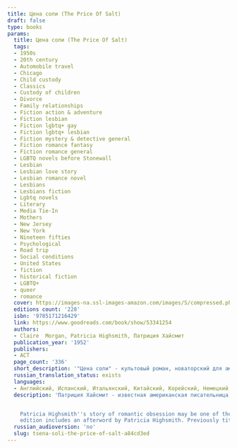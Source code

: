 ```yaml
---
title: Цена соли (The Price Of Salt)
draft: false
type: books
params:
  title: Цена соли (The Price Of Salt)
  tags:
  - 1950s
  - 20th century
  - Automobile travel
  - Chicago
  - Child custody
  - Classics
  - Custody of children
  - Divorce
  - Family relationships
  - Fiction action & adventure
  - Fiction lesbian
  - Fiction lgbtq+ gay
  - Fiction lgbtq+ lesbian
  - Fiction mystery & detective general
  - Fiction romance fantasy
  - Fiction romance general
  - LGBTQ novels before Stonewall
  - Lesbian
  - Lesbian love story
  - Lesbian romance novel
  - Lesbians
  - Lesbians fiction
  - Lgbtq novels
  - Literary
  - Media Tie-In
  - Mothers
  - New Jersey
  - New York
  - Nineteen fifties
  - Psychological
  - Road trip
  - Social conditions
  - United States
  - fiction
  - historical fiction
  - LGBTQ+
  - queer
  - romance
  cover: https://images-na.ssl-images-amazon.com/images/S/compressed.photo.goodreads.com/books/1588791366i/53341254.jpg, https://images-na.ssl-images-amazon.com/images/S/compressed.photo.goodreads.com/books/1451790279i/25622850.jpg
  editions count: '228'
  isbn: '9785171216429'
  link: https://www.goodreads.com/book/show/53341254
  authors:
  - Claire  Morgan, Patricia Highsmith, Патриция Хайсмит
  publication_year: '1952'
  publishers:
  - АСТ
  page_count: '336'
  short_description: '"Цена соли" - культовый роман, новаторский для американской литературы 1950-х годов и актуальный поныне…'
  russian_translation_status: exists
  languages:
  - Английский, Испанский, Итальянский, Китайский, Корейский, Немецкий, Русский
  description: 'Патриция Хайсмит - известная американская писательница, работавшая с жанром рассказа, психологического нуарного детектива и романа. Ее произведения экранизировали Альфред Хичкок, Лилиана Кавани, Вим Вендерс, Рене Клеман и другие. "Цена соли" - культовый роман, новаторский для американской литературы 1950-х годов и актуальный поныне. Он рассказывает о нелегком пути, который пришлось преодолеть двум сильным и страстным женщинам - юной и бедной Терезе, работающей продавщицей в универмаге, и домохозяйке Кэрол, вымотанной бракоразводным процессом.


    Patricia Highsmith''s story of romantic obsession may be one of the most important, but still largely unrecognized, novels of the twentieth century. First published in 1952 and touted as "the novel of a love that society forbids," the book soon became a cult classic.Based on a true story plucked from Highsmith''s own life,Caroltells the riveting drama of Therese Belivet, a stage designer trapped in a department-store day job, whose routine is forever shattered by a gorgeous epiphany—the appearance of Carol Aird, a customer who comes in to buy her daughter a Christmas toy. Therese begins to gravitate toward the alluring suburban housewife, who is trapped in a marriage as stultifying as Therese''s job. They fall in love and set out across the United States, ensnared by society''s confines and the imminent disapproval of others, yet propelled by their infatuation. Carol is a brilliantly written story that may surprise Highsmith fans and will delight those discovering her work.This authorized
    edition includes an afterword by Patricia Highsmith. Previously titledThe Price of Salt.'
  russian_audioversion: 'no'
  slug: tsena-soli-the-price-of-salt-a84cd3ed
---
```

